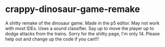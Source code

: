 # crappy-dinosaur-game-remake
A shitty remake of the dinosaur game.
 Made in the p5 editor. May not work with most IDEs. Uses a sound classifier. Say up to move the player up to dodge attacks from the trains.
 Sorry for the shitty page, I'm only 14. Please help out and change up the code if you can!!!
